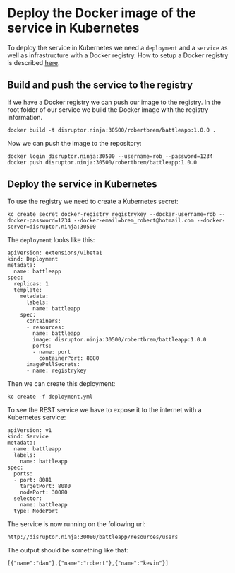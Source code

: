 # Deploy the Docker image of the service in Kubernetes
To deploy the service in Kubernetes we need a `deployment` and a `service` 
as well as infrastructure with a Docker registry. How to setup a Docker registry is
described [here](../03_Docker_registry).

## Build and push the service to the registry
If we have a Docker registry we can push our image to the registry. In the root folder
of our service we build the Docker image with the registry information.
```
docker build -t disruptor.ninja:30500/robertbrem/battleapp:1.0.0 .
```
Now we can push the image to the repository:
```
docker login disruptor.ninja:30500 --username=rob --password=1234
docker push disruptor.ninja:30500/robertbrem/battleapp:1.0.0
```

## Deploy the service in Kubernetes
To use the registry we need to create a Kubernetes secret:
```
kc create secret docker-registry registrykey --docker-username=rob --docker-password=1234 --docker-email=brem_robert@hotmail.com --docker-server=disruptor.ninja:30500
```

The `deployment` looks like this:
```
apiVersion: extensions/v1beta1
kind: Deployment
metadata:
  name: battleapp
spec:
  replicas: 1
  template:
    metadata:
      labels:
        name: battleapp
    spec:
      containers:
      - resources:
        name: battleapp
        image: disruptor.ninja:30500/robertbrem/battleapp:1.0.0
        ports:
        - name: port
          containerPort: 8080
      imagePullSecrets:
      - name: registrykey
```
Then we can create this deployment:
```
kc create -f deployment.yml
```
To see the REST service we have to expose it to the internet with a Kubernetes service:
```
apiVersion: v1
kind: Service
metadata:
  name: battleapp
  labels:
    name: battleapp
spec:
  ports:
  - port: 8081
    targetPort: 8080
    nodePort: 30080
  selector:
    name: battleapp
  type: NodePort
```
The service is now running on the following url:  
```
http://disruptor.ninja:30080/battleapp/resources/users
```  
The output should be something like that:
```
[{"name":"dan"},{"name":"robert"},{"name":"kevin"}]
```